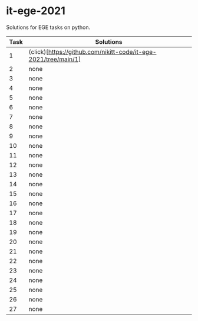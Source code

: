 # it-ege-2021
Solutions for EGE tasks on python.

| Task | Solutions |
|-----|-----|
| 1   | (click)[https://github.com/nikitt-code/it-ege-2021/tree/main/1] |
| 2   | none |
| 3   | none |
| 4   | none |
| 5   | none |
| 6   | none |
| 7   | none |
| 8   | none |
| 9   | none |
| 10  | none |
| 11  | none |
| 12  | none |
| 13  | none |
| 14  | none |
| 15  | none |
| 16  | none |
| 17  | none |
| 18  | none |
| 19  | none |
| 20  | none |
| 21  | none |
| 22  | none |
| 23  | none |
| 24  | none |
| 25  | none |
| 26  | none |
| 27  | none |
